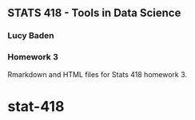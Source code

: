 ## STATS 418 - Tools in Data Science 


### Lucy Baden


### Homework 3 

Rmarkdown and HTML files for Stats 418 homework 3.






# stat-418
